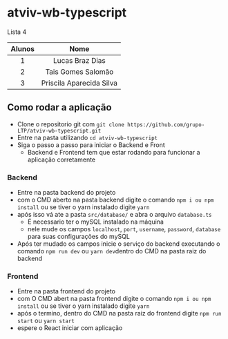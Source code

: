 # atviv-wb-typescript
Lista 4

|Alunos|Nome|
|:---:|:---:|
|1|Lucas Braz Dias
|2|Tais Gomes Salomão
|3|Priscila Aparecida Silva


## Como rodar a aplicação
- Clone o repositorio git com `git clone https://github.com/grupo-LTP/atviv-wb-typescript.git`
- Entre na pasta utilizando `cd atviv-wb-typescript`
- Siga o passo a passo para iniciar o Backend e Front
  - Backend e Frontend tem que estar rodando para funcionar a aplicação corretamente 
### Backend
- Entre na pasta backend do projeto
- com o CMD aberto na pasta backend digite o comando `npm i ou npm install` ou se tiver o yarn instalado digite `yarn`
- após isso vá ate a pasta `src/database/` e abra o arquivo `database.ts`
  - É necessario ter o mySQL instalado na máquina
  - nele mude os campos `localhost`, `port`, `username`, `password`, `database` para suas configurações do mySQL
- Após ter mudado os campos inicie o serviço do backend executando o comando `npm run dev` ou `yarn dev`dentro do CMD na pasta raiz do backend
### Frontend
- Entre na pasta frontend do projeto
- com O CMD abert na pasta frontend digite o comando `npm i ou npm install` ou se tiver o yarn instalado digite `yarn`
- após o termino, dentro do CMD na pasta raiz do frontend digite `npm run start` ou `yarn start`
- espere o React iniciar com aplicação
